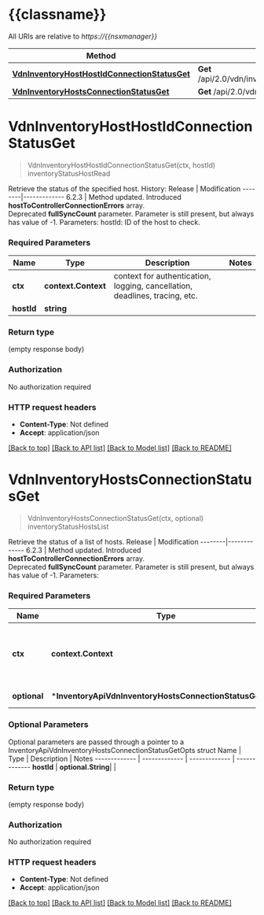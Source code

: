 # {{classname}}

All URIs are relative to *https://{{nsxmanager}}*

Method | HTTP request | Description
------------- | ------------- | -------------
[**VdnInventoryHostHostIdConnectionStatusGet**](InventoryApi.md#VdnInventoryHostHostIdConnectionStatusGet) | **Get** /api/2.0/vdn/inventory/host/{hostId}/connection/status | inventoryStatusHostRead
[**VdnInventoryHostsConnectionStatusGet**](InventoryApi.md#VdnInventoryHostsConnectionStatusGet) | **Get** /api/2.0/vdn/inventory/hosts/connection/status | inventoryStatusHostsList

# **VdnInventoryHostHostIdConnectionStatusGet**
> VdnInventoryHostHostIdConnectionStatusGet(ctx, hostId)
inventoryStatusHostRead

Retrieve the status of the specified host.  History:  Release | Modification --------|------------- 6.2.3 | Method updated. Introduced **hostToControllerConnectionErrors** array.<br>Deprecated **fullSyncCount** parameter. Parameter is still present, but always has value of -1.   Parameters:  hostId: ID of the host to check.  

### Required Parameters

Name | Type | Description  | Notes
------------- | ------------- | ------------- | -------------
 **ctx** | **context.Context** | context for authentication, logging, cancellation, deadlines, tracing, etc.
  **hostId** | **string**|  | 

### Return type

 (empty response body)

### Authorization

No authorization required

### HTTP request headers

 - **Content-Type**: Not defined
 - **Accept**: application/json

[[Back to top]](#) [[Back to API list]](../README.md#documentation-for-api-endpoints) [[Back to Model list]](../README.md#documentation-for-models) [[Back to README]](../README.md)

# **VdnInventoryHostsConnectionStatusGet**
> VdnInventoryHostsConnectionStatusGet(ctx, optional)
inventoryStatusHostsList

Retrieve the status of a list of hosts.  Release | Modification --------|------------- 6.2.3 | Method updated. Introduced **hostToControllerConnectionErrors** array.<br>Deprecated **fullSyncCount** parameter. Parameter is still present, but always has value of -1.   Parameters:  

### Required Parameters

Name | Type | Description  | Notes
------------- | ------------- | ------------- | -------------
 **ctx** | **context.Context** | context for authentication, logging, cancellation, deadlines, tracing, etc.
 **optional** | ***InventoryApiVdnInventoryHostsConnectionStatusGetOpts** | optional parameters | nil if no parameters

### Optional Parameters
Optional parameters are passed through a pointer to a InventoryApiVdnInventoryHostsConnectionStatusGetOpts struct
Name | Type | Description  | Notes
------------- | ------------- | ------------- | -------------
 **hostId** | **optional.String**|  | 

### Return type

 (empty response body)

### Authorization

No authorization required

### HTTP request headers

 - **Content-Type**: Not defined
 - **Accept**: application/json

[[Back to top]](#) [[Back to API list]](../README.md#documentation-for-api-endpoints) [[Back to Model list]](../README.md#documentation-for-models) [[Back to README]](../README.md)

